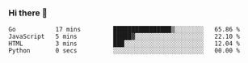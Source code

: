 ### Hi there 👋

<!--
**KLXLjun/KLXLjun** is a ✨ _special_ ✨ repository because its `README.md` (this file) appears on your GitHub profile.

Here are some ideas to get you started:

- 🔭 I’m currently working on ...
- 🌱 I’m currently learning ...
- 👯 I’m looking to collaborate on ...
- 🤔 I’m looking for help with ...
- 💬 Ask me about ...
- 📫 How to reach me: ...
- 😄 Pronouns: ...
- ⚡ Fun fact: ...
-->

<!--START_SECTION:waka-->
```text
Go           17 mins         ████████████████▒░░░░░░░░   65.86 % 
JavaScript   5 mins          █████▓░░░░░░░░░░░░░░░░░░░   22.10 % 
HTML         3 mins          ███░░░░░░░░░░░░░░░░░░░░░░   12.04 % 
Python       0 secs          ░░░░░░░░░░░░░░░░░░░░░░░░░   00.00 % 
```
<!--END_SECTION:waka-->
